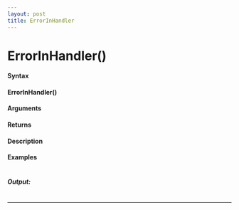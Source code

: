 ```yaml
---
layout: post
title: ErrorInHandler
---
```


# ErrorInHandler()


#### Syntax

#### ErrorInHandler()

#### Arguments

#### Returns

#### Description

#### Examples

```

```

##### Output:

```

```

---